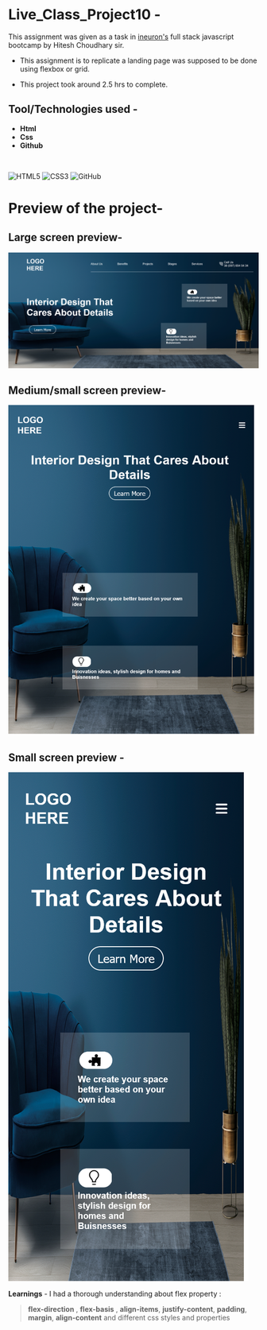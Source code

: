 # Live_Class_Project10 -

This assignment was given as a task in [ineuron's](https://ineuron.ai/course/Full-Stack-JavaScript-Bootcamp-2.0) full stack javascript bootcamp by Hitesh Choudhary sir.

- This assignment is to replicate a landing page was supposed to be done using flexbox or grid.

- This project took around 2.5 hrs to complete.

## Tool/Technologies used -

- **Html**
- **Css**
- **Github**

&nbsp;

![HTML5](https://img.shields.io/badge/html5-%23E34F26.svg?style=for-the-badge&logo=html5&logoColor=white) ![CSS3](https://img.shields.io/badge/css3-%231572B6.svg?style=for-the-badge&logo=css3&logoColor=white) ![GitHub](https://img.shields.io/badge/github-%23121011.svg?style=for-the-badge&logo=github&logoColor=white)

# Preview of the project-

## Large screen preview-

![Preview image](markdown-assets/large.png)

## Medium/small screen preview-

![Preview image](markdown-assets/medium.png)

## Small screen preview -

![Preview image](markdown-assets/mobile.png)

**Learnings** - I had a thorough understanding about flex property :

> **flex-direction** , **flex-basis** , **align-items**, **justify-content**, **padding**, **margin**, **align-content** and different css styles and properties

